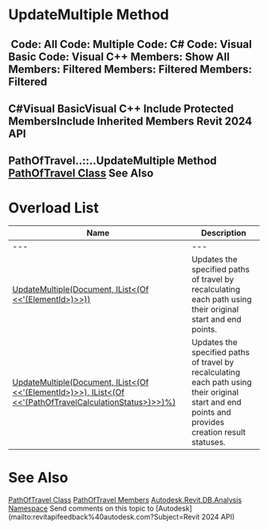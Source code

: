 # UpdateMultiple Method

﻿
 Code: All Code: Multiple Code: C# Code: Visual Basic Code: Visual C++  Members: Show All Members: Filtered Members: Filtered Members: Filtered   
---  
C#Visual BasicVisual C++
Include Protected MembersInclude Inherited Members
Revit 2024 API  
---  
PathOfTravel..::..UpdateMultiple Method   
[PathOfTravel Class](99c2bb04-151f-c325-84b2-40dee81447d6.md "PathOfTravel Class") See Also  
---  
# Overload List
| Name | Description |
| --- | --- |
| --- | --- | --- |
| [UpdateMultiple(Document, IList<(Of <<'(ElementId>)>>))](2fba2f22-8d88-8b2c-c75e-8908223ec20c.md "UpdateMultiple Method \(Document, IList\(ElementId\)\)") | Updates the specified paths of travel by recalculating each path using their original start and end points. |
| [UpdateMultiple(Document, IList<(Of <<'(ElementId>)>>), IList<(Of <<'(PathOfTravelCalculationStatus>)>>)%)](680761c8-b660-6f65-f259-8141eb4c2c57.md "UpdateMultiple Method \(Document, IList\(ElementId\), IList\(PathOfTravelCalculationStatus\)\)") | Updates the specified paths of travel by recalculating each path using their original start and end points and provides creation result statuses. |

# See Also
[PathOfTravel Class](99c2bb04-151f-c325-84b2-40dee81447d6.md "PathOfTravel Class")
[PathOfTravel Members](7163bc65-8439-5eed-dcff-af13710b6de2.md "PathOfTravel Members")
[Autodesk.Revit.DB.Analysis Namespace](958e2e12-587d-f188-5d7b-f13d7dbfdf48.md "Autodesk.Revit.DB.Analysis Namespace")
Send comments on this topic to [Autodesk](mailto:revitapifeedback%40autodesk.com?Subject=Revit 2024 API)
